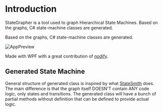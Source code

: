 # Introduction
StateGrapher is a tool used to graph Hierarchical State Machines. Based on the graphs, C# state-machine classes are generated.

Based on the graphs, C# state-machine classes are generated.

![AppPreview](/StateGrapher/images/AppPreview.png)

Made with WPF with a great contribution of [nodify](https://github.com/miroiu/nodify).

## Generated State Machine
General structure of generated class is inspired by what [StateSmith](https://github.com/StateSmith/StateSmith) does.
The main difference is that the graph itself DOESN'T contain ANY code logic, only states and transitions.
The generated class will have a bunch of partial methods without definition that can be defined to provide actual logic.